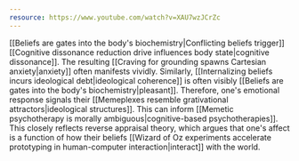 ```yaml
---
resource: https://www.youtube.com/watch?v=XAU7wzJCrZc
---
```


[[Beliefs are gates into the body's biochemistry|Conflicting beliefs trigger]] [[Cognitive dissonance reduction drive influences body state|cognitive dissonance]]. The resulting [[Craving for grounding spawns Cartesian anxiety|anxiety]] often manifests vividly. Similarly, [[Internalizing beliefs incurs ideological debt|ideological coherence]] is often visibly [[Beliefs are gates into the body's biochemistry|pleasant]]. Therefore, one's emotional response signals their [[Memeplexes resemble grativational attractors|ideological structures]]. This can inform [[Memetic psychotherapy is morally ambiguous|cognitive-based psychotherapies]]. This closely reflects reverse appraisal theory, which argues that one's affect is a function of how their beliefs [[Wizard of Oz experiments accelerate prototyping in human-computer interaction|interact]] with the world.